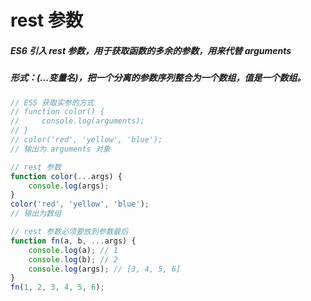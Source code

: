 # rest 参数

##### ES6 引入 rest 参数，用于获取函数的多余的参数，用来代替 arguments

##### 形式：(...变量名)，把一个分离的参数序列整合为一个数组，值是一个数组。

```js
// ES5 获取实参的方式
// function color() {
//     console.log(arguments);
// }
// color('red', 'yellow', 'blue');
// 输出为 arguments 对象

// rest 参数
function color(...args) {
    console.log(args);
}
color('red', 'yellow', 'blue');
// 输出为数组

// rest 参数必须要放到参数最后
function fn(a, b, ...args) {
    console.log(a); // 1
    console.log(b); // 2
    console.log(args); // [3, 4, 5, 6]
}
fn(1, 2, 3, 4, 5, 6);
```


